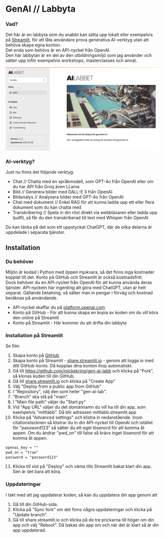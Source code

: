 # GenAI // Labbyta

### Vad?
Det här är en labbyta som du snabbt kan sätta upp lokalt eller exempelvis på [Streamlit](https://streamlit.io/), för att låta användare prova generativa AI-verktyg utan att behöva skapa egna konton.  
Det enda som behövs är en API-nyckel från OpenAI.  
Den här labbytan är en del av den utbildningsmiljö som jag använder och sätter upp inför exempelvis 
workshops, masterclasses och annat.


![Bild som visar labbytan](images/preview.jpg)

### AI-verktyg?
Just nu finns det följande verktyg:
- Chat // Chatta med en språkmodell, som GPT-4o från OpenAI eller om du har API från Groq även LLama
- Bild // Generera bilder med DALL-E 3 från OpenAI
- Bildanalys // Analysera bilder med GPT-4o från OpenAI
- Chat med dokument // Enkel RAG för att kunna ladda upp ett eller flera dokument som du kan chatta med
- Transkribering // Spela in din röst direkt via webbläsaren eller ladda upp ljudfil, så får du den transkriberad till text med Whisper från OpenAI

Du kan tänka på det som ett uppstyckat ChatGPT, där de olika delarna är uppdelade i separata tjänster.

## Installation

### Du behöver
Miljön är kodad i Python med öppen mjukvara, så det finns inga kostnader kopplat till det. Konto på GitHub och Streamlit är också kostnadsfritt.  
Dock behöver du en API-nyckel från OpenAI för att kunna använda deras tjänster. API-nyckeln har 
ingenting att göra med ChatGPT, utan är helt separat. Gällande betalning, så sätter man in pengar 
i förväg och kostnad beräknas på användande.  

- API-nyckel skaffar du på [platform.openai.com](https://platform.openai.com/)
- Konto på  GitHub - För att kunna skapa en kopia av koden om du vill köra den online på Streamlit
- Konto på Streamlit  - Här kommer du att drifta din labbyta

### Installation på Streamlit
Se film
1. Skapa konto på [GitHub](https://github.com/)
2. Skapa konto på Streamlit - [share.streamlit.io](https://share.streamlit.io/) - genom att logga in med ditt GitHub-konto. Då kopplas dina konton ihop automatiskt.
3. Gå till https://github.com/mickekring/gen-ai-labb och klicka på "Fork", så klonas koden till din GitHub.
4. Gå till [share.streamlit.io](https://share.streamlit.io/) och klicka på "Create App"
5. Välj "Deploy from a public app from GitHub"
6. I "Repository", välj den som heter "gen-ai-lab".
7. "Branch" ska stå på "main".
8. I "Main file path" väljer du "Start.py"
9. Vid "App URL" väljer du det domännamn du vill ha till din app, som exempelvis "mittlabb". Då blir adressen mittlabb.streamlit.app 
10. Klicka på "Advanced settings" och klistra in nedanstående. Inom citationstecknen så klistrar du in din API-nyckel till OpenAI och istället för "password123" så sätter du ett eget lösenord för att komma åt appen. Om du ändrar "pwd_on" till false så krävs inget lösenord för att komma åt appen.
```
openai_key = ""  
pwd_on = "true"  
password = "password123"  
```
11. Klicka till sist på "Deploy" och vänta tills Streamlit bakat klart din app. Sen är det bara att köra.

### Uppdateringar
I takt med att jag uppdaterar koden, så kan du uppdatera din app genom att
1. Gå till din GitHub-sida.
2. Klicka på "Sync fork" om det finns några uppdateringar och klicka på "Update branch".
3. Gå till share.streamlit.io och klicka på de tre prickarna till höger om din app och välj "Reboot". Då bakas din app om och när det är klart så är din app uppdaterad.




